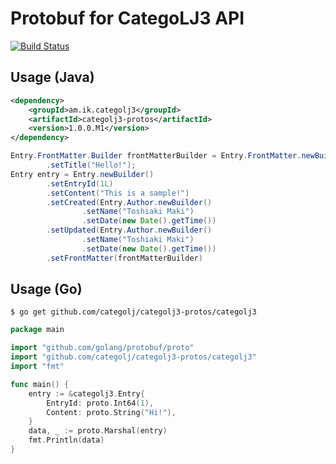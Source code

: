# Protobuf for CategoLJ3 API

[![Build Status](https://travis-ci.org/categolj/categolj3-protos.svg)](https://travis-ci.org/categolj/categolj3-protos)

## Usage (Java)

``` xml
<dependency>
    <groupId>am.ik.categolj3</groupId>
    <artifactId>categolj3-protos</artifactId>
    <version>1.0.0.M1</version>
</dependency>
```

``` java
Entry.FrontMatter.Builder frontMatterBuilder = Entry.FrontMatter.newBuilder()
        .setTitle("Hello!");
Entry entry = Entry.newBuilder()
        .setEntryId(1L)
        .setContent("This is a sample!")
        .setCreated(Entry.Author.newBuilder()
                .setName("Toshiaki Maki")
                .setDate(new Date().getTime())
        .setUpdated(Entry.Author.newBuilder()
                .setName("Toshiaki Maki")
                .setDate(new Date().getTime())
        .setFrontMatter(frontMatterBuilder)
```

## Usage (Go)

``` console
$ go get github.com/categolj/categolj3-protos/categolj3
```

``` go
package main

import "github.com/golang/protobuf/proto"
import "github.com/categolj/categolj3-protos/categolj3"
import "fmt"

func main() {
	entry := &categolj3.Entry{
		EntryId: proto.Int64(1),
		Content: proto.String("Hi!"),
	}
	data, _ := proto.Marshal(entry)
	fmt.Println(data)
}
```
